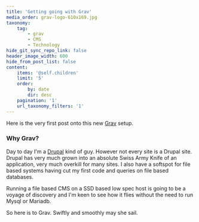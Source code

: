 ```yaml
---
title: 'Getting going with Grav'
media_order: grav-logo-610x169.jpg
taxonomy:
    tag:
        - grav
        - CMS
        - Technology
hide_git_sync_repo_link: false
header_image_width: 600
hide_from_post_list: false
content:
    items: '@self.children'
    limit: '5'
    order:
        by: date
        dir: desc
    pagination: '1'
    url_taxonomy_filters: '1'
---
```


Here is the very first post onto this new [Grav](https://getgrav.org/) setup.

### Why Grav? 
Day to day I'm a [Drupal](https:/drupal.org) kind of guy. However not every site is a Drupal site. Drupal has very much grown into an absolute Swiss Army Knife of an application, very much overkill for many sites. I also have a softspot for file based systems having cut my first code and queries on file based databases.

Running a file based CMS on a SSD based low spec host is going to be a voyage of discovery and I'm keen to see how it flies without the need to run Mysql or Mariadb.

So here is to Grav. Swiftly and smoothly may she sail.